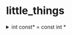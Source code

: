 # little_things

<details>
  <summary> int const* = const int * </summary>

## int const* и const int * это указатель на константный инт

Это означает, что объявляемая переменная является указателем, указывающим на постоянное целое число. По сути, это означает, что указатель указывает на значение, которое не следует изменять. Квалификатор ```const``` не влияет на указатель в этом сценарии, поэтому указатель может указывать на какой-либо другой адрес.
```c
int main()
{
    const int q = 5;
    printf("First const int q is %d\n", q);
    printf("Address of q: %p\n", &q);
    printf("------------------------");
    printf("\n");
    int const* p = &q;
    printf("Second const* p itself is nothing %ls\n", p);
    printf("\n");
    printf("Second const* p after turn to 5(printed as *p): %d\n", *p);
    printf("Address of p: %p\n", &p);
    printf("------------------------");
    printf("\n");
    //Compilation error
    //*p = 7;
  
    const int q2 = 7;
    printf("Third const int q2 is %d\n", q2);
    printf("Address of q2: %p\n", &q2);
    //Valid
    p = &q2; 
    printf("Third const* p after turn to 7(printed as *p): %d\n", *p);
    printf("Third const* p itself is nothing %ls\n", p);
    printf("\n");
    printf("Address of p: %p\n", &p);
      
    return 0;
}
```
![Screenshot from 2022-05-06 11-58-41](https://user-images.githubusercontent.com/84707645/167103544-74c852e3-00dd-4a8c-8625-37350317c481.png)
  
```с
	int a = 5, b = 10, c = 15;
	const int* foo;     // pointer to constant int.
	foo = &a;           // assignment to where foo points to.

	/* dummy statement*/
	*foo = 6;           // the value of a can´t get changed through the pointer.

	foo = &b;           // the pointer foo can be changed.

	int *const bar = &c; 	// constant pointer to int 
							// note, you actually need to set the pointer 
							// here because you can't change it later ;)

	*bar = 16;            // the value of c can be changed through the pointer.    

	/* dummy statement*/
	bar = &a;             // not possible because bar is a constant pointer.           
```

</details>
